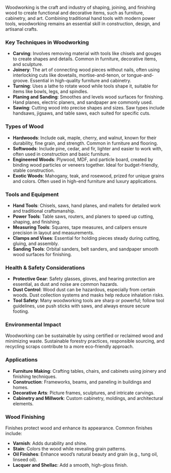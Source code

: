Woodworking is the craft and industry of shaping, joining, and finishing wood to create functional and decorative items, such as furniture, cabinetry, and art. Combining traditional hand tools with modern power tools, woodworking remains an essential skill in construction, design, and artisanal crafts.

### Key Techniques in Woodworking

- **Carving**: Involves removing material with tools like chisels and gouges to create shapes and details. Common in furniture, decorative items, and sculpture.
- **Joinery**: The art of connecting wood pieces without nails, often using interlocking cuts like dovetails, mortise-and-tenon, or tongue-and-groove. Essential in high-quality furniture and cabinetry.
- **Turning**: Uses a lathe to rotate wood while tools shape it, suitable for items like bowls, legs, and spindles.
- **Planing and Sanding**: Smoothes and levels wood surfaces for finishing. Hand planes, electric planers, and sandpaper are commonly used.
- **Sawing**: Cutting wood into precise shapes and sizes. Saw types include handsaws, jigsaws, and table saws, each suited for specific cuts.

### Types of Wood

- **Hardwoods**: Include oak, maple, cherry, and walnut, known for their durability, fine grain, and strength. Common in furniture and flooring.
- **Softwoods**: Include pine, cedar, and fir, lighter and easier to work with, often used in construction and basic furniture.
- **Engineered Woods**: Plywood, MDF, and particle board, created by binding wood particles or veneers together. Ideal for budget-friendly, stable construction.
- **Exotic Woods**: Mahogany, teak, and rosewood, prized for unique grains and colors. Often used in high-end furniture and luxury applications.

### Tools and Equipment

- **Hand Tools**: Chisels, saws, hand planes, and mallets for detailed work and traditional craftsmanship.
- **Power Tools**: Table saws, routers, and planers to speed up cutting, shaping, and finishing.
- **Measuring Tools**: Squares, tape measures, and calipers ensure precision in layout and measurements.
- **Clamps and Vises**: Essential for holding pieces steady during cutting, gluing, and assembly.
- **Sanding Tools**: Orbital sanders, belt sanders, and sandpaper smooth wood surfaces for finishing.

### Health & Safety Considerations

- **Protective Gear**: Safety glasses, gloves, and hearing protection are essential, as dust and noise are common hazards.
- **Dust Control**: Wood dust can be hazardous, especially from certain woods. Dust collection systems and masks help reduce inhalation risks.
- **Tool Safety**: Many woodworking tools are sharp or powerful; follow tool guidelines, use push sticks with saws, and always ensure secure footing.

### Environmental Impact

Woodworking can be sustainable by using certified or reclaimed wood and minimizing waste. Sustainable forestry practices, responsible sourcing, and recycling scraps contribute to a more eco-friendly approach.

### Applications

- **Furniture Making**: Crafting tables, chairs, and cabinets using joinery and finishing techniques.
- **Construction**: Frameworks, beams, and paneling in buildings and homes.
- **Decorative Arts**: Picture frames, sculptures, and intricate carvings.
- **Cabinetry and Millwork**: Custom cabinetry, moldings, and architectural elements.

### Wood Finishing

Finishes protect wood and enhance its appearance. Common finishes include:

- **Varnish**: Adds durability and shine.
- **Stain**: Colors the wood while revealing grain patterns.
- **Oil Finishes**: Enhance wood’s natural beauty and grain (e.g., tung oil, linseed oil).
- **Lacquer and Shellac**: Add a smooth, high-gloss finish.